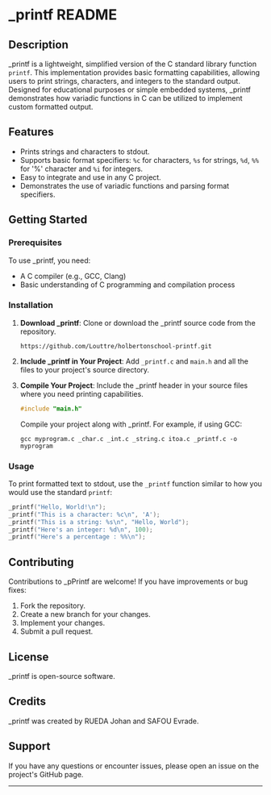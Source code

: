 # _printf README

## Description

_printf is a lightweight, simplified version of the C standard library function `printf`. This implementation provides basic formatting capabilities, allowing users to print strings, characters, and integers to the standard output. Designed for educational purposes or simple embedded systems, _printf demonstrates how variadic functions in C can be utilized to implement custom formatted output.

## Features

- Prints strings and characters to stdout.
- Supports basic format specifiers: `%c` for characters, `%s` for strings, `%d`, `%%` for '%' character and `%i` for integers.
- Easy to integrate and use in any C project.
- Demonstrates the use of variadic functions and parsing format specifiers.

## Getting Started

### Prerequisites

To use _printf, you need:

- A C compiler (e.g., GCC, Clang)
- Basic understanding of C programming and compilation process

### Installation

1. **Download _printf**: Clone or download the _printf source code from the repository.
   
   ```
   https://github.com/Louttre/holbertonschool-printf.git
   ```

2. **Include _printf in Your Project**: Add `_printf.c` and `main.h` and all the files to your project's source directory.

3. **Compile Your Project**: Include the _printf header in your source files where you need printing capabilities.

   ```c
   #include "main.h"
   ```

   Compile your project along with _printf. For example, if using GCC:

   ```
   gcc myprogram.c _char.c _int.c _string.c itoa.c _printf.c -o myprogram 
   ```

### Usage

To print formatted text to stdout, use the `_printf` function similar to how you would use the standard `printf`:

```c
_printf("Hello, World!\n");
_printf("This is a character: %c\n", 'A');
_printf("This is a string: %s\n", "Hello, World");
_printf("Here's an integer: %d\n", 100);
_printf("Here's a percentage : %%\n");
```

## Contributing

Contributions to _pPrintf are welcome! If you have improvements or bug fixes:

1. Fork the repository.
2. Create a new branch for your changes.
3. Implement your changes.
4. Submit a pull request.

## License

_printf is open-source software.

## Credits

_printf was created by RUEDA Johan and SAFOU Evrade.

## Support

If you have any questions or encounter issues, please open an issue on the project's GitHub page.

---
